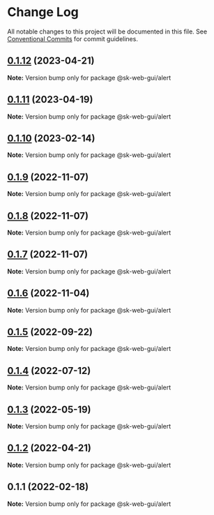 # Change Log

All notable changes to this project will be documented in this file.
See [Conventional Commits](https://conventionalcommits.org) for commit guidelines.

## [0.1.12](https://github.com/Sundsvallskommun/web-shared-components/compare/@sk-web-gui/alert@0.1.11...@sk-web-gui/alert@0.1.12) (2023-04-21)

**Note:** Version bump only for package @sk-web-gui/alert

## [0.1.11](https://github.com/Sundsvallskommun/web-shared-components/compare/@sk-web-gui/alert@0.1.10...@sk-web-gui/alert@0.1.11) (2023-04-19)

**Note:** Version bump only for package @sk-web-gui/alert

## [0.1.10](https://github.com/Sundsvallskommun/web-shared-components/compare/@sk-web-gui/alert@0.1.9...@sk-web-gui/alert@0.1.10) (2023-02-14)

**Note:** Version bump only for package @sk-web-gui/alert

## [0.1.9](https://github.com/Sundsvallskommun/web-shared-components/compare/@sk-web-gui/alert@0.1.8...@sk-web-gui/alert@0.1.9) (2022-11-07)

**Note:** Version bump only for package @sk-web-gui/alert

## [0.1.8](https://github.com/Sundsvallskommun/web-shared-components/compare/@sk-web-gui/alert@0.1.7...@sk-web-gui/alert@0.1.8) (2022-11-07)

**Note:** Version bump only for package @sk-web-gui/alert

## [0.1.7](https://github.com/Sundsvallskommun/web-shared-components/compare/@sk-web-gui/alert@0.1.6...@sk-web-gui/alert@0.1.7) (2022-11-07)

**Note:** Version bump only for package @sk-web-gui/alert

## [0.1.6](https://github.com/Sundsvallskommun/web-shared-components/compare/@sk-web-gui/alert@0.1.5...@sk-web-gui/alert@0.1.6) (2022-11-04)

**Note:** Version bump only for package @sk-web-gui/alert

## [0.1.5](https://github.com/Sundsvallskommun/web-shared-components/compare/@sk-web-gui/alert@0.1.4...@sk-web-gui/alert@0.1.5) (2022-09-22)

**Note:** Version bump only for package @sk-web-gui/alert

## [0.1.4](https://github.com/Sundsvallskommun/web-shared-components/compare/@sk-web-gui/alert@0.1.3...@sk-web-gui/alert@0.1.4) (2022-07-12)

**Note:** Version bump only for package @sk-web-gui/alert

## [0.1.3](https://github.com/Sundsvallskommun/web-shared-components/compare/@sk-web-gui/alert@0.1.2...@sk-web-gui/alert@0.1.3) (2022-05-19)

**Note:** Version bump only for package @sk-web-gui/alert

## [0.1.2](https://github.com/Sundsvallskommun/web-shared-components/compare/@sk-web-gui/alert@0.1.1...@sk-web-gui/alert@0.1.2) (2022-04-21)

**Note:** Version bump only for package @sk-web-gui/alert

## 0.1.1 (2022-02-18)

**Note:** Version bump only for package @sk-web-gui/alert
